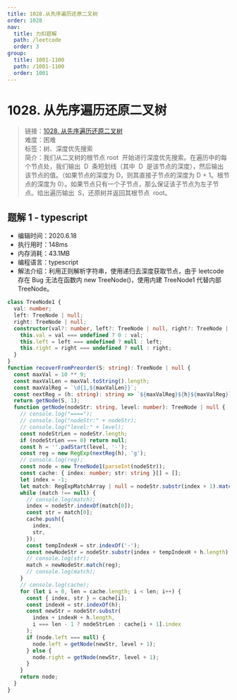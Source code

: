 ```yaml
---
title: 1028.从先序遍历还原二叉树
order: 1028
nav:
  title: 力扣题解
  path: /leetcode
  order: 3
group:
  title: 1001-1100
  path: /1001-1100
  order: 1001
---
```


# 1028. 从先序遍历还原二叉树

> 链接：[1028. 从先序遍历还原二叉树](https://leetcode-cn.com/problems/recover-a-tree-from-preorder-traversal/)  
> 难度：困难  
> 标签：树、深度优先搜索  
> 简介：我们从二叉树的根节点 root  开始进行深度优先搜索。在遍历中的每个节点处，我们输出  D  条短划线（其中  D  是该节点的深度），然后输出该节点的值。（如果节点的深度为 D，则其直接子节点的深度为 D + 1。根节点的深度为 0）。如果节点只有一个子节点，那么保证该子节点为左子节点。给出遍历输出  S，还原树并返回其根节点  root。

## 题解 1 - typescript

- 编辑时间：2020.6.18
- 执行用时：148ms
- 内存消耗：43.1MB
- 编程语言：typescript
- 解法介绍：利用正则解析字符串，使用递归去深度获取节点，由于 leetcode 存在 Bug 无法在函数内 new TreeNode()，使用内建 TreeNode1 代替内部 TreeNode。

```typescript
class TreeNode1 {
  val: number;
  left: TreeNode | null;
  right: TreeNode | null;
  constructor(val?: number, left?: TreeNode | null, right?: TreeNode | null) {
    this.val = val === undefined ? 0 : val;
    this.left = left === undefined ? null : left;
    this.right = right === undefined ? null : right;
  }
}
function recoverFromPreorder(S: string): TreeNode | null {
  const maxVal = 10 ** 9;
  const maxValLen = maxVal.toString().length;
  const maxValReg = `\d{1,${maxValLen}}`;
  const nextReg = (h: string): string => `${maxValReg}${h}${maxValReg}`;
  return getNode(S, 1);
  function getNode(nodeStr: string, level: number): TreeNode | null {
    // console.log("====");
    // console.log("nodeStr:" + nodeStr);
    // console.log("level:" + level);
    const nodeStrLen = nodeStr.length;
    if (nodeStrLen === 0) return null;
    const h = ''.padStart(level, '-');
    const reg = new RegExp(nextReg(h), 'g');
    // console.log(reg);
    const node = new TreeNode1(parseInt(nodeStr));
    const cache: { index: number; str: string }[] = [];
    let index = -1;
    let match: RegExpMatchArray | null = nodeStr.substr(index + 1).match(reg);
    while (match !== null) {
      // console.log(match);
      index = nodeStr.indexOf(match[0]);
      const str = match[0];
      cache.push({
        index,
        str,
      });
      const tempIndexH = str.indexOf('-');
      const newNodeStr = nodeStr.substr(index + tempIndexH + h.length);
      // console.log(str);
      match = newNodeStr.match(reg);
      // console.log(match);
    }
    // console.log(cache);
    for (let i = 0, len = cache.length; i < len; i++) {
      const { index, str } = cache[i];
      const indexH = str.indexOf(h);
      const newStr = nodeStr.substr(
        index + indexH + h.length,
        i === len - 1 ? nodeStrLen : cache[i + 1].index
      );
      if (node.left === null) {
        node.left = getNode(newStr, level + 1);
      } else {
        node.right = getNode(newStr, level + 1);
      }
    }
    return node;
  }
}
```
